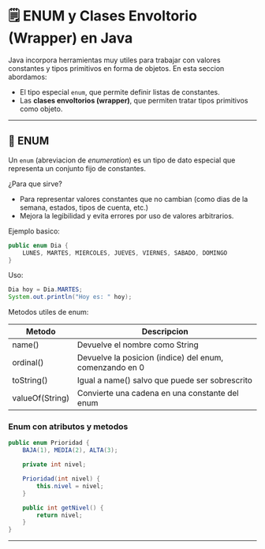 # 🗒️ ENUM y Clases Envoltorio (Wrapper) en Java

Java incorpora herramientas muy utiles para trabajar con valores constantes y tipos primitivos en forma de objetos. En esta seccion abordamos:

- El tipo especial `enum`, que permite definir listas de constantes.
- Las **clases envoltorios (wrapper)**, que permiten tratar tipos primitivos como objeto.

---

## 🔢 ENUM

Un `enum` (abreviacion de *enumeration*) es un tipo de dato especial que representa un conjunto fijo de constantes.

¿Para que sirve?

- Para representar valores constantes que no cambian (como dias de la semana, estados, tipos de cuenta, etc.)
- Mejora la legibilidad y evita errores por uso de valores arbitrarios.

Ejemplo basico:

```java
public enum Dia {
    LUNES, MARTES, MIERCOLES, JUEVES, VIERNES, SABADO, DOMINGO
}
```

Uso:

```java
Dia hoy = Dia.MARTES;
System.out.println("Hoy es: " hoy);
```

Metodos utiles de enum:

| Metodo | Descripcion |
|--------|-------------|
| name() | Devuelve el nombre como String |
| ordinal() | Devuelve la posicion (indice) del enum, comenzando en 0 |
| toString() | Igual a name() salvo que puede ser sobrescrito |
| valueOf(String) | Convierte una cadena en una constante del enum |

### Enum con atributos y metodos

```java
public enum Prioridad {
    BAJA(1), MEDIA(2), ALTA(3);

    private int nivel;

    Prioridad(int nivel) {
        this.nivel = nivel;
    }

    public int getNivel() {
        return nivel;
    }
}
```

---
